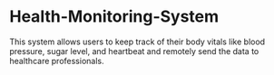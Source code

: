 # Health-Monitoring-System
This system allows users to keep track of their body vitals like blood pressure, sugar level, and heartbeat and remotely send the data to healthcare professionals.
